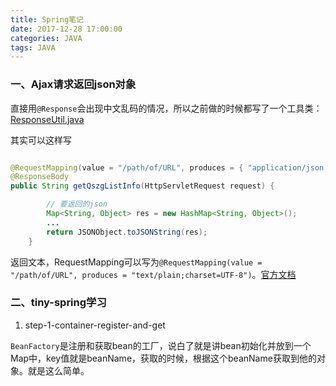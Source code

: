 ```yaml
---
title: Spring笔记
date: 2017-12-28 17:00:00
categories: JAVA
tags: JAVA
---
```


### 一、Ajax请求返回json对象
直接用`@Response`会出现中文乱码的情况，所以之前做的时候都写了一个工具类：
[ResponseUtil.java](https://github.com/chenbuer/springboot-soa-blog/blob/master/springboot-soa-blog-controller%2Fsrc%2Fmain%2Fjava%2Fcom%2Fchenbuer%2Futil%2FResponseUtil.java)
<!--more-->
其实可以这样写
```java

@RequestMapping(value = "/path/of/URL", produces = { "application/json;charset=UTF-8" })
@ResponseBody
public String getQszgListInfo(HttpServletRequest request) {

        // 要返回的json
        Map<String, Object> res = new HashMap<String, Object>();
        ...
        return JSONObject.toJSONString(res);
    }
```
返回文本，RequestMapping可以写为`@RequestMapping(value = "/path/of/URL", produces = "text/plain;charset=UTF-8")`。[官方文档](https://docs.spring.io/spring/docs/current/javadoc-api/org/springframework/web/bind/annotation/RequestMapping.html#produces--)

### 二、tiny-spring学习
1. step-1-container-register-and-get

`BeanFactory`是注册和获取bean的工厂，说白了就是讲bean初始化并放到一个Map中，key值就是beanName，获取的时候，根据这个beanName获取到他的对象。就是这么简单。
